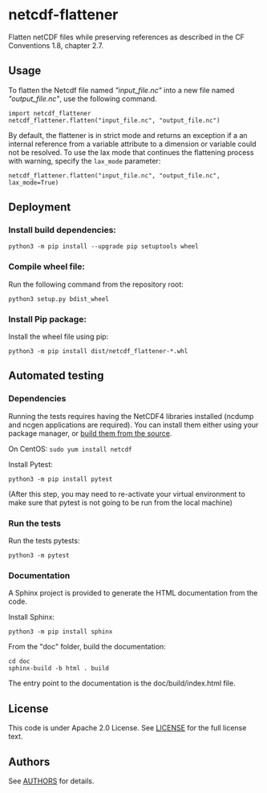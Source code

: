 # netcdf-flattener

Flatten netCDF files while preserving references as described in the CF Conventions 1.8, chapter 2.7.

## Usage
To flatten the Netcdf file named *"input_file.nc"* into a new file named *"output_file.nc"*, use the following command.

    import netcdf_flattener
    netcdf_flattener.flatten("input_file.nc", "output_file.nc")

By default, the flattener is in strict mode and returns an exception if a an internal reference from a variable 
attribute to a dimension or variable could not be resolved. To use the lax mode that continues the flattening process 
with warning, specify the `lax_mode` parameter:

    netcdf_flattener.flatten("input_file.nc", "output_file.nc", lax_mode=True)

## Deployment

### Install build dependencies:

    python3 -m pip install --upgrade pip setuptools wheel

### Compile wheel file:

Run the following command from the repository root:

    python3 setup.py bdist_wheel

### Install Pip package:

Install the wheel file using pip:

    python3 -m pip install dist/netcdf_flattener-*.whl

## Automated testing

### Dependencies

Running the tests requires having the NetCDF4 libraries installed (ncdump and ncgen applications are required). You can 
install them either using your package manager, or 
[build them from the source](https://www.unidata.ucar.edu/software/netcdf/docs/getting_and_building_netcdf.html).

On CentOS: `sudo yum install netcdf `

Install Pytest:

    python3 -m pip install pytest

(After this step, you may need to re-activate your virtual environment to make sure that pytest is not going to be run 
from the local machine)

### Run the tests

Run the tests pytests: 

    python3 -m pytest

### Documentation

A Sphinx project is provided to generate the HTML documentation from the code.

Install Sphinx: 

    python3 -m pip install sphinx

From the "doc" folder, build the documentation:

    cd doc
    sphinx-build -b html . build

The entry point to the documentation is the doc/build/index.html file.

## License

This code is under Apache 2.0 License. See [LICENSE](LICENSE) for the full license text.

## Authors

See [AUTHORS](AUTHORS.md) for details.
